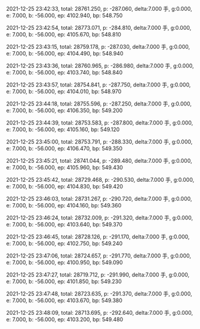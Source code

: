 2021-12-25 23:42:33, total: 28761.250, p: -287.060, delta:7.000 手, g:0.000, e: 7.000, b: -56.000, ep: 4102.940, bp: 548.750

2021-12-25 23:42:54, total: 28773.071, p: -284.810, delta:7.000 手, g:0.000, e: 7.000, b: -56.000, ep: 4105.670, bp: 548.810

2021-12-25 23:43:15, total: 28759.178, p: -287.030, delta:7.000 手, g:0.000, e: 7.000, b: -56.000, ep: 4104.490, bp: 548.940

2021-12-25 23:43:36, total: 28760.965, p: -286.980, delta:7.000 手, g:0.000, e: 7.000, b: -56.000, ep: 4103.740, bp: 548.840

2021-12-25 23:43:57, total: 28754.841, p: -287.750, delta:7.000 手, g:0.000, e: 7.000, b: -56.000, ep: 4104.010, bp: 548.970

2021-12-25 23:44:18, total: 28755.596, p: -287.250, delta:7.000 手, g:0.000, e: 7.000, b: -56.000, ep: 4106.350, bp: 549.200

2021-12-25 23:44:39, total: 28753.583, p: -287.800, delta:7.000 手, g:0.000, e: 7.000, b: -56.000, ep: 4105.160, bp: 549.120

2021-12-25 23:45:00, total: 28753.791, p: -288.330, delta:7.000 手, g:0.000, e: 7.000, b: -56.000, ep: 4106.470, bp: 549.350

2021-12-25 23:45:21, total: 28741.044, p: -289.480, delta:7.000 手, g:0.000, e: 7.000, b: -56.000, ep: 4105.960, bp: 549.430

2021-12-25 23:45:42, total: 28729.468, p: -290.530, delta:7.000 手, g:0.000, e: 7.000, b: -56.000, ep: 4104.830, bp: 549.420

2021-12-25 23:46:03, total: 28731.267, p: -290.720, delta:7.000 手, g:0.000, e: 7.000, b: -56.000, ep: 4104.160, bp: 549.360

2021-12-25 23:46:24, total: 28732.009, p: -291.320, delta:7.000 手, g:0.000, e: 7.000, b: -56.000, ep: 4103.640, bp: 549.370

2021-12-25 23:46:45, total: 28728.126, p: -291.170, delta:7.000 手, g:0.000, e: 7.000, b: -56.000, ep: 4102.750, bp: 549.240

2021-12-25 23:47:06, total: 28724.657, p: -291.770, delta:7.000 手, g:0.000, e: 7.000, b: -56.000, ep: 4100.950, bp: 549.090

2021-12-25 23:47:27, total: 28719.712, p: -291.990, delta:7.000 手, g:0.000, e: 7.000, b: -56.000, ep: 4101.850, bp: 549.230

2021-12-25 23:47:48, total: 28723.635, p: -291.370, delta:7.000 手, g:0.000, e: 7.000, b: -56.000, ep: 4103.670, bp: 549.380

2021-12-25 23:48:09, total: 28713.695, p: -292.640, delta:7.000 手, g:0.000, e: 7.000, b: -56.000, ep: 4103.200, bp: 549.480